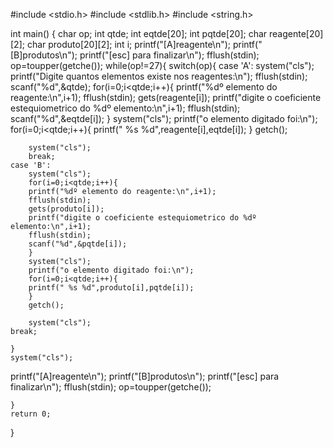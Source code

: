 #include <stdio.h>
#include <stdlib.h>
#include <string.h>

int main()
{
    char op;
    int qtde;
    int eqtde[20];
    int pqtde[20];
    char reagente[20][2];
    char produto[20][2];
    int i;
    printf("[A]reagente\n");
    printf("[B]produtos\n");
    printf("[esc] para finalizar\n");
    fflush(stdin);
    op=toupper(getche());
    while(op!=27){
        switch(op){
    case 'A':
        system("cls");
        printf("Digite quantos elementos existe nos reagentes:\n");
        fflush(stdin);
        scanf("%d",&qtde);
        for(i=0;i<qtde;i++){
        printf("%dº elemento do reagente:\n",i+1);
        fflush(stdin);
        gets(reagente[i]);
        printf("digite o coeficiente estequiometrico do %dº elemento:\n",i+1);
        fflush(stdin);
        scanf("%d",&eqtde[i]);
        }
        system("cls");
        printf("o elemento digitado foi:\n");
        for(i=0;i<qtde;i++){
        printf(" %s %d",reagente[i],eqtde[i]);
        }
        getch();

        system("cls");
        break;
    case 'B':
        system("cls");
        for(i=0;i<qtde;i++){
        printf("%dº elemento do reagente:\n",i+1);
        fflush(stdin);
        gets(produto[i]);
        printf("digite o coeficiente estequiometrico do %dº elemento:\n",i+1);
        fflush(stdin);
        scanf("%d",&pqtde[i]);
        }
        system("cls");
        printf("o elemento digitado foi:\n");
        for(i=0;i<qtde;i++){
        printf(" %s %d",produto[i],pqtde[i]);
        }
        getch();

        system("cls");
    break;

    }
    system("cls");
 printf("[A]reagente\n");
    printf("[B]produtos\n");
    printf("[esc] para finalizar\n");
    fflush(stdin);
    op=toupper(getche());

    }
    return 0;
}


